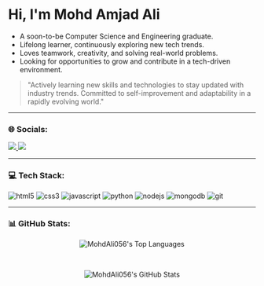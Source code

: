 # Hi, I'm Mohd Amjad Ali 

-  A soon-to-be Computer Science and Engineering graduate.
-  Lifelong learner, continuously exploring new tech trends.
-  Loves teamwork, creativity, and solving real-world problems.
-  Looking for opportunities to grow and contribute in a tech-driven environment.

> "Actively learning new skills and technologies to stay updated with industry trends. Committed to self-improvement and adaptability in a rapidly evolving world."
> 
> 
---

### 🌐 Socials:
<p align="left">
<a href="https://www.linkedin.com/in/mohd-amjad-ali-866827221/" target="_blank">
  <img src="https://img.shields.io/badge/linkedin-%230077B5.svg?&style=for-the-badge&logo=linkedin&logoColor=white" />
</a>
<a href="mailto:[mohdamjad9490@gmail.com]">
  <img src="https://img.shields.io/badge/Gmail-D14836?style=for-the-badge&logo=gmail&logoColor=white" />
</a>
</p>

---

### 💻 Tech Stack:
<p align="left">
  <img src="https://img.shields.io/badge/HTML5-E34F26?style=for-the-badge&logo=html5&logoColor=white" alt="html5" />
  <img src="https://img.shields.io/badge/CSS3-1572B6?style=for-the-badge&logo=css3&logoColor=white" alt="css3" />
  <img src="https://img.shields.io/badge/JavaScript-F7DF1E?style=for-the-badge&logo=javascript&logoColor=black" alt="javascript" />
  <img src="https://img.shields.io/badge/Python-3776AB?style=for-the-badge&logo=python&logoColor=white" alt="python" />
  <img src="https://img.shields.io/badge/Node.js-339933?style=for-the-badge&logo=nodedotjs&logoColor=white" alt="nodejs" />
  <img src="https://img.shields.io/badge/MongoDB-4EA94B?style=for-the-badge&logo=mongodb&logoColor=white" alt="mongodb" />
  <img src="https://img.shields.io/badge/GIT-E44C30?style=for-the-badge&logo=git&logoColor=white" alt="git" />
</p>

---

### 📊 GitHub Stats:

<p align="center">
  <img src="https://github-readme-stats.vercel.app/api/top-langs/?username=MohdAli056&layout=compact&theme=dark" alt="MohdAli056's Top Languages" />
</p>
<br/>
<p align="center">
  <img src="https://github-readme-stats.vercel.app/api?username=MohdAli056&show_icons=true&theme=dark" alt="MohdAli056's GitHub Stats" />
</p>
